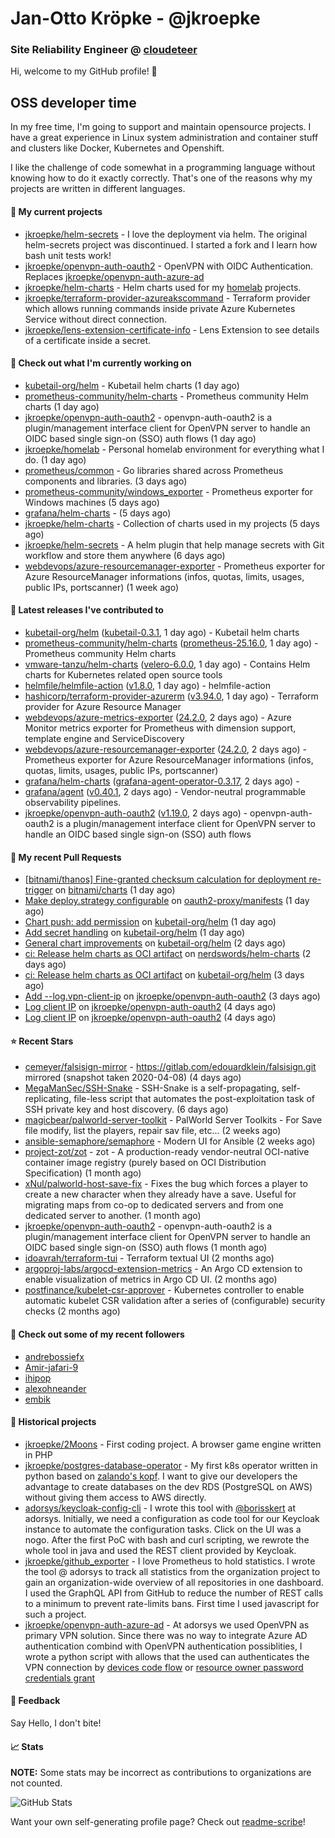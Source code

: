 # Jan-Otto Kröpke - @jkroepke
### Site Reliability Engineer @ [cloudeteer](https://cloudeteer.de/)

Hi, welcome to my GitHub profile! 👋

## OSS developer time
In my free time, I'm going to support and maintain opensource projects. I have a great experience in Linux system administration and container stuff and clusters like Docker, Kubernetes and Openshift.

I like the challenge of code somewhat in a programming language without knowing how to do it exactly correctly. That's one of the reasons why my projects are written in different languages.

#### 🌱 My current projects
- [jkroepke/helm-secrets](https://github.com/jkroepke/helm-secrets) - I love the deployment via helm. The original helm-secrets project was discontinued. I started a fork and I learn how bash unit tests work!
- [jkroepke/openvpn-auth-oauth2](https://github.com/jkroepke/openvpn-auth-oauth2) - OpenVPN with OIDC Authentication. Replaces  [jkroepke/openvpn-auth-azure-ad](https://github.com/jkroepke/openvpn-auth-azure-ad) 
- [jkroepke/helm-charts](https://github.com/jkroepke/helm-charts) - Helm charts used for my [homelab](https://github.com/jkroepke/homelab) projects.
- [jkroepke/terraform-provider-azureakscommand](https://github.com/jkroepke/terraform-provider-azureakscommand) - Terraform provider which allows running commands inside private Azure Kubernetes Service without direct connection.
- [jkroepke/lens-extension-certificate-info](https://github.com/jkroepke/lens-extension-certificate-info) - Lens Extension to see details of a certificate inside a secret.

#### 👷 Check out what I'm currently working on

- [kubetail-org/helm](https://github.com/kubetail-org/helm) - Kubetail helm charts (1 day ago)
- [prometheus-community/helm-charts](https://github.com/prometheus-community/helm-charts) - Prometheus community Helm charts (1 day ago)
- [jkroepke/openvpn-auth-oauth2](https://github.com/jkroepke/openvpn-auth-oauth2) - openvpn-auth-oauth2 is a plugin/management interface client for OpenVPN server to handle an OIDC based single sign-on (SSO) auth flows (1 day ago)
- [jkroepke/homelab](https://github.com/jkroepke/homelab) - Personal homelab environment for everything what I do. (1 day ago)
- [prometheus/common](https://github.com/prometheus/common) - Go libraries shared across Prometheus components and libraries. (3 days ago)
- [prometheus-community/windows_exporter](https://github.com/prometheus-community/windows_exporter) - Prometheus exporter for Windows machines (5 days ago)
- [grafana/helm-charts](https://github.com/grafana/helm-charts) -  (5 days ago)
- [jkroepke/helm-charts](https://github.com/jkroepke/helm-charts) - Collection of charts used in my projects (5 days ago)
- [jkroepke/helm-secrets](https://github.com/jkroepke/helm-secrets) - A helm plugin that help manage secrets with Git workflow and store them anywhere (6 days ago)
- [webdevops/azure-resourcemanager-exporter](https://github.com/webdevops/azure-resourcemanager-exporter) - Prometheus exporter for Azure ResourceManager informations (infos, quotas, limits, usages, public IPs, portscanner) (1 week ago)

#### 🔭 Latest releases I've contributed to

- [kubetail-org/helm](https://github.com/kubetail-org/helm) ([kubetail-0.3.1](https://github.com/kubetail-org/helm/releases/tag/kubetail-0.3.1), 1 day ago) - Kubetail helm charts
- [prometheus-community/helm-charts](https://github.com/prometheus-community/helm-charts) ([prometheus-25.16.0](https://github.com/prometheus-community/helm-charts/releases/tag/prometheus-25.16.0), 1 day ago) - Prometheus community Helm charts
- [vmware-tanzu/helm-charts](https://github.com/vmware-tanzu/helm-charts) ([velero-6.0.0](https://github.com/vmware-tanzu/helm-charts/releases/tag/velero-6.0.0), 1 day ago) - Contains Helm charts for Kubernetes related open source tools
- [helmfile/helmfile-action](https://github.com/helmfile/helmfile-action) ([v1.8.0](https://github.com/helmfile/helmfile-action/releases/tag/v1.8.0), 1 day ago) - helmfile-action
- [hashicorp/terraform-provider-azurerm](https://github.com/hashicorp/terraform-provider-azurerm) ([v3.94.0](https://github.com/hashicorp/terraform-provider-azurerm/releases/tag/v3.94.0), 1 day ago) - Terraform provider for Azure Resource Manager
- [webdevops/azure-metrics-exporter](https://github.com/webdevops/azure-metrics-exporter) ([24.2.0](https://github.com/webdevops/azure-metrics-exporter/releases/tag/24.2.0), 2 days ago) - Azure Monitor metrics exporter for Prometheus with dimension support, template engine and ServiceDiscovery
- [webdevops/azure-resourcemanager-exporter](https://github.com/webdevops/azure-resourcemanager-exporter) ([24.2.0](https://github.com/webdevops/azure-resourcemanager-exporter/releases/tag/24.2.0), 2 days ago) - Prometheus exporter for Azure ResourceManager informations (infos, quotas, limits, usages, public IPs, portscanner)
- [grafana/helm-charts](https://github.com/grafana/helm-charts) ([grafana-agent-operator-0.3.17](https://github.com/grafana/helm-charts/releases/tag/grafana-agent-operator-0.3.17), 2 days ago) - 
- [grafana/agent](https://github.com/grafana/agent) ([v0.40.1](https://github.com/grafana/agent/releases/tag/v0.40.1), 2 days ago) - Vendor-neutral programmable observability pipelines.
- [jkroepke/openvpn-auth-oauth2](https://github.com/jkroepke/openvpn-auth-oauth2) ([v1.19.0](https://github.com/jkroepke/openvpn-auth-oauth2/releases/tag/v1.19.0), 2 days ago) - openvpn-auth-oauth2 is a plugin/management interface client for OpenVPN server to handle an OIDC based single sign-on (SSO) auth flows

#### 🔨 My recent Pull Requests

- [[bitnami/thanos] Fine-granted checksum calculation for deployment re-trigger](https://github.com/bitnami/charts/pull/24014) on [bitnami/charts](https://github.com/bitnami/charts) (1 day ago)
- [Make deploy.strategy configurable](https://github.com/oauth2-proxy/manifests/pull/188) on [oauth2-proxy/manifests](https://github.com/oauth2-proxy/manifests) (1 day ago)
- [Chart push: add permission](https://github.com/kubetail-org/helm/pull/15) on [kubetail-org/helm](https://github.com/kubetail-org/helm) (1 day ago)
- [Add secret handling](https://github.com/kubetail-org/helm/pull/14) on [kubetail-org/helm](https://github.com/kubetail-org/helm) (1 day ago)
- [General chart improvements](https://github.com/kubetail-org/helm/pull/13) on [kubetail-org/helm](https://github.com/kubetail-org/helm) (2 days ago)
- [ci: Release helm charts as OCI artifact](https://github.com/nerdswords/helm-charts/pull/48) on [nerdswords/helm-charts](https://github.com/nerdswords/helm-charts) (2 days ago)
- [ci: Release helm charts as OCI artifact](https://github.com/kubetail-org/helm/pull/9) on [kubetail-org/helm](https://github.com/kubetail-org/helm) (3 days ago)
- [Add --log.vpn-client-ip](https://github.com/jkroepke/openvpn-auth-oauth2/pull/204) on [jkroepke/openvpn-auth-oauth2](https://github.com/jkroepke/openvpn-auth-oauth2) (3 days ago)
- [Log client IP](https://github.com/jkroepke/openvpn-auth-oauth2/pull/200) on [jkroepke/openvpn-auth-oauth2](https://github.com/jkroepke/openvpn-auth-oauth2) (4 days ago)
- [Log client IP](https://github.com/jkroepke/openvpn-auth-oauth2/pull/199) on [jkroepke/openvpn-auth-oauth2](https://github.com/jkroepke/openvpn-auth-oauth2) (4 days ago)

#### ⭐ Recent Stars

- [cemeyer/falsisign-mirror](https://github.com/cemeyer/falsisign-mirror) - https://gitlab.com/edouardklein/falsisign.git mirrored (snapshot taken 2020-04-08) (4 days ago)
- [MegaManSec/SSH-Snake](https://github.com/MegaManSec/SSH-Snake) - SSH-Snake is a self-propagating, self-replicating, file-less script that automates the post-exploitation task of SSH private key and host discovery. (6 days ago)
- [magicbear/palworld-server-toolkit](https://github.com/magicbear/palworld-server-toolkit) - PalWorld Server Toolkits - For Save file modify, list the players, repair sav file, etc... (2 weeks ago)
- [ansible-semaphore/semaphore](https://github.com/ansible-semaphore/semaphore) - Modern UI for Ansible (2 weeks ago)
- [project-zot/zot](https://github.com/project-zot/zot) - zot - A production-ready vendor-neutral OCI-native container image registry (purely based on OCI Distribution Specification) (1 month ago)
- [xNul/palworld-host-save-fix](https://github.com/xNul/palworld-host-save-fix) - Fixes the bug which forces a player to create a new character when they already have a save. Useful for migrating maps from co-op to dedicated servers and from one dedicated server to another. (1 month ago)
- [jkroepke/openvpn-auth-oauth2](https://github.com/jkroepke/openvpn-auth-oauth2) - openvpn-auth-oauth2 is a plugin/management interface client for OpenVPN server to handle an OIDC based single sign-on (SSO) auth flows (1 month ago)
- [idoavrah/terraform-tui](https://github.com/idoavrah/terraform-tui) - Terraform textual UI (2 months ago)
- [argoproj-labs/argocd-extension-metrics](https://github.com/argoproj-labs/argocd-extension-metrics) - An Argo CD extension to enable visualization of metrics in Argo CD UI. (2 months ago)
- [postfinance/kubelet-csr-approver](https://github.com/postfinance/kubelet-csr-approver) - Kubernetes controller to enable automatic kubelet CSR validation after a series of (configurable) security checks (2 months ago)

#### 👯 Check out some of my recent followers

- [andrebossiefx](https://github.com/andrebossiefx)
- [Amir-jafari-9](https://github.com/Amir-jafari-9)
- [ihipop](https://github.com/ihipop)
- [alexohneander](https://github.com/alexohneander)
- [embik](https://github.com/embik)

#### 📜 Historical projects
- [jkroepke/2Moons](https://github.com/jkroepke/2Moons) - First coding project. A browser game engine written in PHP
- [jkroepke/postgres-database-operator](https://github.com/jkroepke/postgres-database-operator) - My first k8s operator written in python based on [zalando's kopf](https://github.com/zalando-incubator/kopf). I want to give our developers the advantage to create databases on the dev RDS (PostgreSQL on AWS) without giving them access to AWS directly.
- [adorsys/keycloak-config-cli](https://github.com/adorsys/keycloak-config-cli) - I wrote this tool with [@borisskert](https://github.com/borisskert) at adorsys. Initially, we need a configuration as code tool for our Keycloak instance to automate the configuration tasks. Click on the UI was a nogo. After the first PoC with bash and curl scripting, we rewrote the whole tool in java and used the REST client provided by Keycloak.
- [jkroepke/github_exporter](https://github.com/jkroepke/github_exporter) - I love Prometheus to hold statistics. I wrote the tool @ adorsys to track all statistics from the organization project to gain an organization-wide overview of all repositories in one dashboard. I used the GraphQL API from GitHub to reduce the number of REST calls to a minimum to prevent rate-limits bans. First time I used javascript for such a project.
- [jkroepke/openvpn-auth-azure-ad](https://github.com/jkroepke/openvpn-auth-azure-ad) - At adorsys we used OpenVPN as primary VPN solution. Since there was no way to integrate Azure AD authentication combind with OpenVPN authentication possiblities, I wrote a python script with allows that the used can authenticates the VPN connection by [devices code flow](https://docs.microsoft.com/en-us/azure/active-directory/develop/v2-oauth2-device-code) or [resource owner password credentials grant](https://docs.microsoft.com/en-us/azure/active-directory/develop/v2-oauth-ropc)

#### 💬 Feedback

Say Hello, I don't bite!

#### 📈 Stats

**NOTE:** Some stats may be incorrect as contributions to organizations
are not counted.

![GitHub Stats](https://github-readme-stats.vercel.app/api?username=jkroepke&count_private=false&theme=tokyonight&show_icons=true)

Want your own self-generating profile page? Check out [readme-scribe](https://github.com/muesli/readme-scribe)!
